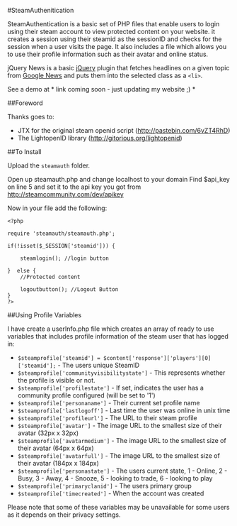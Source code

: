 #SteamAuthenitication

SteamAuthentication is a basic set of PHP files that enable users to login using their steam account to view protected content on your website. it creates a session using their steamid as the sessionID and checks for the session when a user visits the page. It also includes a file which allows you to use their profile information such as their avatar and online status.

jQuery News is a basic [jQuery](https://github.com/jquery/jquery/) plugin that fetches headlines on a given topic from [Google News](https://news.google.com/) and puts them into the selected class as a `<li>`.

See a demo at * link coming soon - just updating my website ;) *

##Foreword

Thanks goes to:
- JTX for the original steam openid script (http://pastebin.com/6vZT4RhD)
- The LightopenID library (http://gitorious.org/lightopenid)

##To Install

Upload the `steamauth` folder.

Open up steamauth.php and change localhost to your domain
Find $api_key on line 5 and set it to the api key you got from http://steamcommunity.com/dev/apikey

Now in your file add the following:

    <?php

    require 'steamauth/steamauth.php';

    if(!isset($_SESSION['steamid'])) {

        steamlogin(); //login button
    
    }  else {
        //Protected content

        logoutbutton(); //Logout Button
    }     
    ?>
    
##Using Profile Variables

I have create a userInfo.php file which creates an array of ready to use variables that includes profile information of the steam user that has logged in:

* `$steamprofile['steamid'] = $content['response']['players'][0]['steamid'];` - The users unique SteamID
* `$steamprofile['communityvisibilitystate']` - This represents whether the profile is visible or not.
* `$steamprofile['profilestate']` - If set, indicates the user has a community profile configured (will be set to '1')
* `$steamprofile['personaname']` - Their current set profile name
* `$steamprofile['lastlogoff']` - Last time the user was online in unix time
* `$steamprofile['profileurl']` - The URL to their steam profile
* `$steamprofile['avatar']` - The image URL to the smallest size of their avatar (32px x 32px)
* `$steamprofile['avatarmedium']` - The image URL to the smallest size of their avatar (64px x 64px)
* `$steamprofile['avatarfull']` - The image URL to the smallest size of their avatar (184px x 184px)
* `$steamprofile['personastate']` - The users current state, 1 - Online, 2 - Busy, 3 - Away, 4 - Snooze, 5 - looking to trade, 6 - looking to play
* `$steamprofile['primaryclanid']` - The users primary group
* `$steamprofile['timecreated']` - When the account was created

Please note that some of these variables may be unavailable for some users as it depends on their privacy settings. 

 


